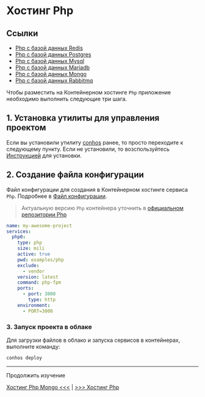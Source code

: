 # Хостинг Php

## Ссылки

- [Php с базой данных Redis](./HostingPhpRedis.md)  
- [Php с базой данных Postgres](./HostingPhpPostgres.md)  
- [Php с базой данных Mysql](./HostingPhpMysql.md)  
- [Php с базой данных Mariadb](./HostingPhpMariadb.md)  
- [Php с базой данных Mongo](./HostingPhpMongo.md)  
- [Php с базой данных Rabbitmq](./HostingPhpRabbitmq.md)  


Чтобы разместить на Контейнерном хостинге `Php` приложение необходимо выполнить следующие три шага.

## 1. Установка утилиты для управления проектом

Если вы установили утилиту [conhos](https://www.npmjs.com/package/conhos) ранее, то просто переходите к следующему пункту. Если не установили, то возспользуйтесь [Инструкцией](./GettingStarted.md) для установки.

## 2. Создание файла конфигурации

Файл конфигурации для создания в Контейнерном хостинге сервиса `Php`. Подробнее в [Файл конфигурации](./ConfigFile.md).

> Актуальную версию `Php` контейнера уточнить в [официальном репозитории Php](https://hub.docker.com/_/php/tags)

```yml
name: my-awesome-project
services:
  php0:
    type: php
    size: mili
    active: true
    pwd: examples/php
    exclude:
      - vendor
    version: latest
    command: php-fpm
    ports:
      - port: 3000
        type: http
    environment:
      - PORT=3000
```

### 3. Запуск проекта в облаке

Для загрузки файлов в облако и запуска сервисов в контейнерах, выполните команду:

```sh
conhos deploy
```

---

Продолжить изучение

[Хостинг Php Mongo <<<](./HostingPhpMongo.md) | [>>> Хостинг Php ](./HostingPhp.md)
